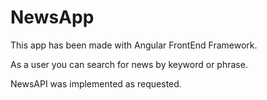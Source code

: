 # NewsApp

This app has been made with Angular FrontEnd Framework.

As a user you can search for news by keyword or phrase.

NewsAPI was implemented as requested.
